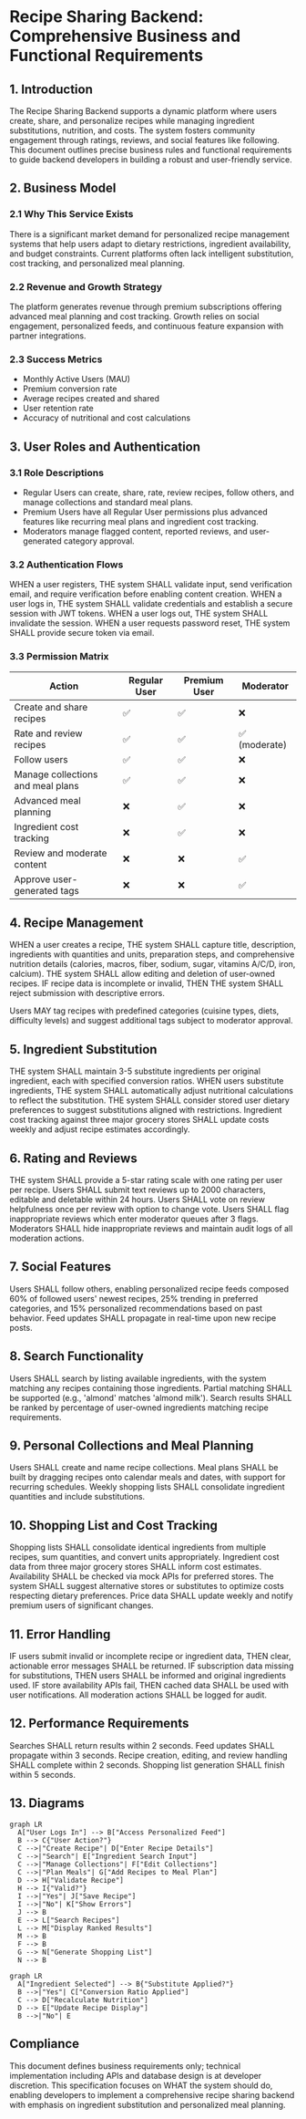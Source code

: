 # Recipe Sharing Backend: Comprehensive Business and Functional Requirements

## 1. Introduction
The Recipe Sharing Backend supports a dynamic platform where users create, share, and personalize recipes while managing ingredient substitutions, nutrition, and costs. The system fosters community engagement through ratings, reviews, and social features like following. This document outlines precise business rules and functional requirements to guide backend developers in building a robust and user-friendly service.

## 2. Business Model

### 2.1 Why This Service Exists
There is a significant market demand for personalized recipe management systems that help users adapt to dietary restrictions, ingredient availability, and budget constraints. Current platforms often lack intelligent substitution, cost tracking, and personalized meal planning.

### 2.2 Revenue and Growth Strategy
The platform generates revenue through premium subscriptions offering advanced meal planning and cost tracking. Growth relies on social engagement, personalized feeds, and continuous feature expansion with partner integrations.

### 2.3 Success Metrics
- Monthly Active Users (MAU)
- Premium conversion rate
- Average recipes created and shared
- User retention rate
- Accuracy of nutritional and cost calculations

## 3. User Roles and Authentication

### 3.1 Role Descriptions
- Regular Users can create, share, rate, review recipes, follow others, and manage collections and standard meal plans.
- Premium Users have all Regular User permissions plus advanced features like recurring meal plans and ingredient cost tracking.
- Moderators manage flagged content, reported reviews, and user-generated category approval.

### 3.2 Authentication Flows
WHEN a user registers, THE system SHALL validate input, send verification email, and require verification before enabling content creation.
WHEN a user logs in, THE system SHALL validate credentials and establish a secure session with JWT tokens.
WHEN a user logs out, THE system SHALL invalidate the session.
WHEN a user requests password reset, THE system SHALL provide secure token via email.

### 3.3 Permission Matrix
| Action                         | Regular User | Premium User | Moderator |
|-------------------------------|--------------|--------------|-----------|
| Create and share recipes       | ✅           | ✅           | ❌        |
| Rate and review recipes        | ✅           | ✅           | ✅ (moderate) |
| Follow users                  | ✅           | ✅           | ❌        |
| Manage collections and meal plans | ✅           | ✅           | ❌        |
| Advanced meal planning         | ❌           | ✅           | ❌        |
| Ingredient cost tracking       | ❌           | ✅           | ❌        |
| Review and moderate content    | ❌           | ❌           | ✅        |
| Approve user-generated tags    | ❌           | ❌           | ✅        |

## 4. Recipe Management

WHEN a user creates a recipe, THE system SHALL capture title, description, ingredients with quantities and units, preparation steps, and comprehensive nutrition details (calories, macros, fiber, sodium, sugar, vitamins A/C/D, iron, calcium).
THE system SHALL allow editing and deletion of user-owned recipes.
IF recipe data is incomplete or invalid, THEN THE system SHALL reject submission with descriptive errors.

Users MAY tag recipes with predefined categories (cuisine types, diets, difficulty levels) and suggest additional tags subject to moderator approval.

## 5. Ingredient Substitution

THE system SHALL maintain 3-5 substitute ingredients per original ingredient, each with specified conversion ratios.
WHEN users substitute ingredients, THE system SHALL automatically adjust nutritional calculations to reflect the substitution.
THE system SHALL consider stored user dietary preferences to suggest substitutions aligned with restrictions.
Ingredient cost tracking against three major grocery stores SHALL update costs weekly and adjust recipe estimates accordingly.

## 6. Rating and Reviews

THE system SHALL provide a 5-star rating scale with one rating per user per recipe.
Users SHALL submit text reviews up to 2000 characters, editable and deletable within 24 hours.
Users SHALL vote on review helpfulness once per review with option to change vote.
Users SHALL flag inappropriate reviews which enter moderator queues after 3 flags.
Moderators SHALL hide inappropriate reviews and maintain audit logs of all moderation actions.

## 7. Social Features

Users SHALL follow others, enabling personalized recipe feeds composed 60% of followed users' newest recipes, 25% trending in preferred categories, and 15% personalized recommendations based on past behavior.
Feed updates SHALL propagate in real-time upon new recipe posts.

## 8. Search Functionality

Users SHALL search by listing available ingredients, with the system matching any recipes containing those ingredients.
Partial matching SHALL be supported (e.g., 'almond' matches 'almond milk').
Search results SHALL be ranked by percentage of user-owned ingredients matching recipe requirements.

## 9. Personal Collections and Meal Planning

Users SHALL create and name recipe collections.
Meal plans SHALL be built by dragging recipes onto calendar meals and dates, with support for recurring schedules.
Weekly shopping lists SHALL consolidate ingredient quantities and include substitutions.

## 10. Shopping List and Cost Tracking

Shopping lists SHALL consolidate identical ingredients from multiple recipes, sum quantities, and convert units appropriately.
Ingredient cost data from three major grocery stores SHALL inform cost estimates.
Availability SHALL be checked via mock APIs for preferred stores.
The system SHALL suggest alternative stores or substitutes to optimize costs respecting dietary preferences.
Price data SHALL update weekly and notify premium users of significant changes.

## 11. Error Handling

IF users submit invalid or incomplete recipe or ingredient data, THEN clear, actionable error messages SHALL be returned.
IF subscription data missing for substitutions, THEN users SHALL be informed and original ingredients used.
IF store availability APIs fail, THEN cached data SHALL be used with user notifications.
All moderation actions SHALL be logged for audit.

## 12. Performance Requirements

Searches SHALL return results within 2 seconds.
Feed updates SHALL propagate within 3 seconds.
Recipe creation, editing, and review handling SHALL complete within 2 seconds.
Shopping list generation SHALL finish within 5 seconds.

## 13. Diagrams

```mermaid
graph LR
  A["User Logs In"] --> B["Access Personalized Feed"]
  B --> C{"User Action?"}
  C -->|"Create Recipe"| D["Enter Recipe Details"]
  C -->|"Search"| E["Ingredient Search Input"]
  C -->|"Manage Collections"| F["Edit Collections"]
  C -->|"Plan Meals"| G["Add Recipes to Meal Plan"]
  D --> H["Validate Recipe"]
  H --> I{"Valid?"}
  I -->|"Yes"| J["Save Recipe"]
  I -->|"No"| K["Show Errors"]
  J --> B
  E --> L["Search Recipes"]
  L --> M["Display Ranked Results"]
  M --> B
  F --> B
  G --> N["Generate Shopping List"]
  N --> B
```

```mermaid
graph LR
  A["Ingredient Selected"] --> B{"Substitute Applied?"}
  B -->|"Yes"| C["Conversion Ratio Applied"]
  C --> D["Recalculate Nutrition"]
  D --> E["Update Recipe Display"]
  B -->|"No"| E
```

## Compliance
This document defines business requirements only; technical implementation including APIs and database design is at developer discretion. This specification focuses on WHAT the system should do, enabling developers to implement a comprehensive recipe sharing backend with emphasis on ingredient substitution and personalized meal planning.
